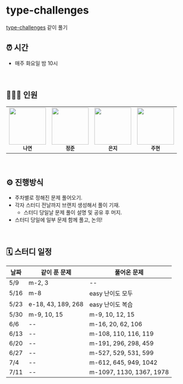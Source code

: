 # type-challenges

[type-challenges](https://github.com/type-challenges/type-challenges) 같이 풀기


## ⏰ 시간

- 매주 화요일 밤 10시

<br/>

## 💁🏻‍♂️ 인원

<table>
  <tr>
    <td align="center">
      <a href="https://github.com/Nayeon97">
        <img src="https://avatars.githubusercontent.com/Nayeon97" width="100px;" alt="" /><br/>
      </a>
      <sub>
        <b>나연</b>
      </sub>
    </td>
    <td align="center">
      <a href="https://github.com/Jeong-jj">
        <img src="https://avatars.githubusercontent.com/Jeong-jj" width="100px;" alt="" /><br/>
      </a>
        <sub>
          <b>정준</b>
        </sub>
    </td>
    <td align="center">
      <a href="https://github.com/y00eunji">
        <img src="https://avatars.githubusercontent.com/y00eunji" width="100px;" alt="" /><br/>
      </a>
        <sub>
          <b>은지</b>
        </sub>
    </td>
    <td align="center">
      <a href="https://github.com/userJu">
        <img src="https://avatars.githubusercontent.com/userJu" width="100px;" alt="" /><br/>
      </a>
        <sub>
          <b>주현</b>
        </sub>
    </td>
  </tr>
</table>

<br/>

## ⚙️ 진행방식

- 주차별로 정해진 문제 풀어오기.
- 각자 스터디 전날까지 브랜치 생성해서 풀이 기재.  
  - 스터디 당일날 문제 풀이 설명 및 공유 후 머지.
- 스터디 당일에 일부 문제 함께 풀고, 논의!   

<br/>

## 🗓 스터디 일정
| 날짜  | 같이 푼 문제   | 풀어온 문제   |
| --------| -------- |-------- |
|  5/9   | m-2, 3 |-- | 
|  5/16   | m-8 | easy 난이도 모두 | 
|  5/23   | e-18, 43, 189, 268 | easy 난이도 복습 | 
|  5/30   | m-9, 10, 15 | m-9, 10, 12, 15 | 
|  6/6   | -- | m-16, 20, 62, 106 | 
|  6/13   | -- | m-108, 110, 116, 119 | 
|  6/20   | -- | m-191, 296, 298, 459 | 
|  6/27  | -- | m-527, 529, 531, 599 | 
|  7/4   | -- | m-612, 645, 949, 1042 | 
|  7/11   | -- | m-1097, 1130, 1367, 1978 | 


